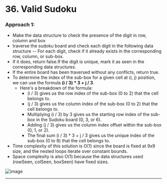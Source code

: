 # 36. Valid Sudoku
 
### Approach 1: 
- Make the data structure to check the presence of the digit in row, column and box
- traverse the sudoku board and check each digit in the following data structure 
-- For each digit, check if it already exists in the corresponding row, column, or sub-box. 
- If it does, return false.If the digit is unique, mark it as seen in the corresponding data structures.
- If the entire board has been traversed without any conflicts, return true.
- To determine the index of the sub-box for a given cell at (i, j) position, we can use the formula **(i / 3) * 3 + j / 3**.
    - Here's a breakdown of the formula:
        - (i / 3) gives us the row index of the sub-box (0 to 2) that the cell belongs to.
        - (j / 3) gives us the column index of the sub-box (0 to 2) that the cell belongs to.
        - Multiplying (i / 3) by 3 gives us the starting row index of the sub-box in the Sudoku board (0, 3, or 6).
        - Adding (j / 3) gives us the column index offset within the sub-box (0, 1, or 2).
        - The final sum (i / 3) * 3 + j / 3 gives us the unique index of the sub-box (0 to 8) that the cell belongs to.
- Time complexity of this solution is O(1) since the board is fixed at 9x9 size, and the nested loops iterate over constant bounds. 
- Space complexity is also O(1) because the data structures used (rowSeen, colSeen, boxSeen) have fixed sizes.

![image](https://github.com/Nikhilpra17/Leetcode-/assets/97670140/08e778d9-7963-4e5e-ac85-b2f5cffc466e)
___

